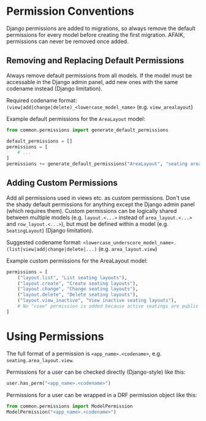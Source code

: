 # Permission Conventions

Django permissions are added to migrations, so always remove the default permissions for every model before creating the first migration. AFAIK, permissions can never be removed once added.

## Removing and Replacing Default Permissions
Always remove default permissions from all models. If the model must be accessable in the Django admin panel, add new ones with the same codename instead (Django limitation).

Required codename format: `(view|add|change|delete)_<lowercase_model_name>` (e.g. `view_arealayout`)

Example default permissions for the `AreaLayout` model:
```python
from common.permissions import generate_default_permissions

default_permissions = []
permissions = [
    # ...
]
permissions += generate_default_permissions("AreaLayout", "seating area layout")
```

## Adding Custom Permissions
Add all permissions used in views etc. as custom permissions. Don't use the shady default permissions for anything except the Django admin panel (which requires them). Custom permissions can be logically shared between multiple models (e.g. `layout.<...>` instead of `area_layout.<...>` and `row_layout.<...>`), but must be defined within a model (e.g. `SeatingLayout`) (Django limitation).

Suggested codename format: `<lowercase_underscore_model_name>.(list|view|add|change|delete|...)` (e.g. `area_layout.view`)

Example custom permissions for the AreaLayout model:
```python
permissions = [
    ("layout.list", "List seating layouts"),
    ("layout.create", "Create seating layouts"),
    ("layout.change", "Change seating layouts"),
    ("layout.delete", "Delete seating layouts"),
    ("layout.view_inactive", "View inactive seating layouts"),
    # No "view" permission is added because active seatings are public
]
```

# Using Permissions
The full format of a permission is `<app_name>.<codename>`, e.g. `seating.area_layout.view`.

Permissions for a user can be checked directly (Django-style) like this:
```python
user.has_perm("<app_name>.<codename>")
```

Permissions for a user can be wrapped in a DRF permission object like this:
```python
from common.permissions import ModelPermission
ModelPermission("<app_name>.<codename>")
```
